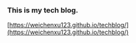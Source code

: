 ### This is my tech blog.

[https://weichenxu123.github.io/techblog/](https://weichenxu123.github.io/techblog/)

